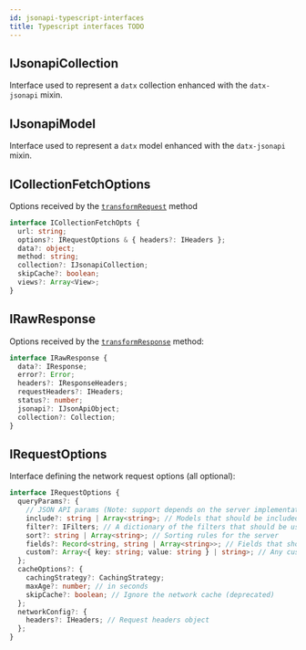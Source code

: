 ```yaml
---
id: jsonapi-typescript-interfaces
title: Typescript interfaces TODO
---
```


## IJsonapiCollection

Interface used to represent a `datx` collection enhanced with the `datx-jsonapi` mixin.

## IJsonapiModel

Interface used to represent a `datx` model enhanced with the `datx-jsonapi` mixin.

## ICollectionFetchOptions

Options received by the [`transformRequest`](jsonapi-config#transformrequest) method

```typescript
interface ICollectionFetchOpts {
  url: string;
  options?: IRequestOptions & { headers?: IHeaders };
  data?: object;
  method: string;
  collection?: IJsonapiCollection;
  skipCache?: boolean;
  views?: Array<View>;
}
```

## IRawResponse

Options received by the [`transformResponse`](JSONAPI-Config#transformresponse) method:

```typescript
interface IRawResponse {
  data?: IResponse;
  error?: Error;
  headers?: IResponseHeaders;
  requestHeaders?: IHeaders;
  status?: number;
  jsonapi?: IJsonApiObject;
  collection?: Collection;
}
```

## IRequestOptions

Interface defining the network request options (all optional):

```typescript
interface IRequestOptions {
  queryParams?: {
    // JSON API params (Note: support depends on the server implementation)
    include?: string | Array<string>; // Models that should be included in the response
    filter?: IFilters; // A dictionary of the filters that should be used on the server
    sort?: string | Array<string>; // Sorting rules for the server
    fields?: Record<string, string | Array<string>>; // Fields that should be returned in the response
    custom?: Array<{ key: string; value: string } | string>; // Any custom params you want to pass
  };
  cacheOptions?: {
    cachingStrategy?: CachingStrategy;
    maxAge?: number; // in seconds
    skipCache?: boolean; // Ignore the network cache (deprecated)
  };
  networkConfig?: {
    headers?: IHeaders; // Request headers object
  };
}
```
